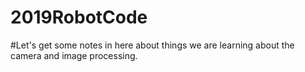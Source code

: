 # 2019RobotCode

#Let's get some notes in here about things we are learning about the camera and image processing.

